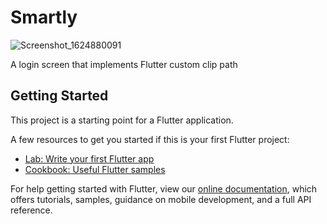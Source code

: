 # Smartly
![Screenshot_1624880091](https://user-images.githubusercontent.com/45359257/123630426-6d9b4980-d80d-11eb-8efe-18038c18023d.png)

A login screen that implements Flutter custom clip path

## Getting Started

This project is a starting point for a Flutter application.

A few resources to get you started if this is your first Flutter project:

- [Lab: Write your first Flutter app](https://flutter.dev/docs/get-started/codelab)
- [Cookbook: Useful Flutter samples](https://flutter.dev/docs/cookbook)

For help getting started with Flutter, view our
[online documentation](https://flutter.dev/docs), which offers tutorials,
samples, guidance on mobile development, and a full API reference.
